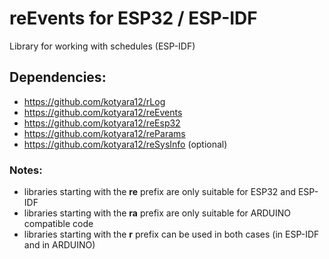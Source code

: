 # reEvents for ESP32 / ESP-IDF

Library for working with schedules (ESP-IDF)

## Dependencies:
  - https://github.com/kotyara12/rLog
  - https://github.com/kotyara12/reEvents
  - https://github.com/kotyara12/reEsp32
  - https://github.com/kotyara12/reParams
  - https://github.com/kotyara12/reSysInfo (optional)

### Notes:
  - libraries starting with the <b>re</b> prefix are only suitable for ESP32 and ESP-IDF
  - libraries starting with the <b>ra</b> prefix are only suitable for ARDUINO compatible code
  - libraries starting with the <b>r</b> prefix can be used in both cases (in ESP-IDF and in ARDUINO)
